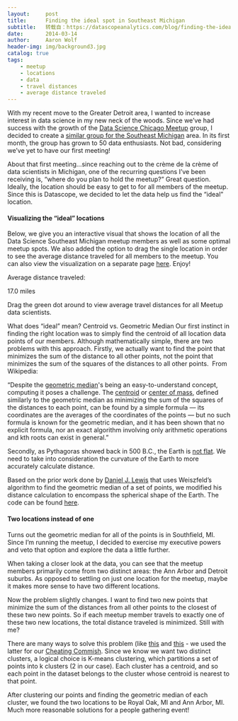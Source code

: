 ```yaml
---
layout:     post
title:      Finding the ideal spot in Southeast Michigan
subtitle:   转载自：https://datascopeanalytics.com/blog/finding-the-ideal-spot-in-southeast-michigan/
date:       2014-03-14
author:     Aaron Wolf
header-img: img/background3.jpg
catalog: true
tags:
    - meetup
    - locations
    - data
    - travel distances
    - average distance traveled
---
```


With my recent move to the Greater Detroit area, I wanted to increase interest in data science in my new neck of the woods. Since we’ve had success with the growth of the [Data Science Chicago Meetup](http://www.meetup.com/Data-Science-Chicago) group, I decided to create a [similar group for the Southeast Michigan](http://www.meetup.com/Data-Science-Southeast-Michigan) area. In its first month, the group has grown to 50 data enthusiasts. Not bad, considering we’ve yet to have our first meeting!

About that first meeting...since reaching out to the crème de la crème of data scientists in Michigan, one of the recurring questions I’ve been receiving is, “where do you plan to hold the meetup?” Great question. Ideally, the location should be easy to get to for all members of the meetup. Since this is Datascope, we decided to let the data help us find the “ideal” location.

#### Visualizing the “ideal” locations

Below, we give you an interactive visual that shows the location of all the Data Science Southeast Michigan meetup members as well as some optimal meetup spots. We also added the option to drag the single location in order to see the average distance traveled for all members to the meetup. You can also view the visualization on a separate page [here](http://bl.ocks.org/ahwolf/raw/9547046). Enjoy!

Average distance traveled:

17.0 miles 

Drag the green dot around to view average travel distances for all Meetup data scientists. 





What does “ideal” mean? Centroid vs. Geometric Median
Our first instinct in finding the right location was to simply find the centroid of all location data points of our members. Although mathematically simple, there are two problems with this approach. Firstly, we actually want to find the point that minimizes the sum of the distance to all other points, not the point that minimizes the sum of the squares of the distances to all other points.  From Wikipedia:

“Despite the [geometric median](http://en.wikipedia.org/wiki/Geometric_median)'s being an easy-to-understand concept, computing it poses a challenge. The [centroid](http://en.wikipedia.org/wiki/Centroid) or [center of mass](http://en.wikipedia.org/wiki/Center_of_mass), defined similarly to the geometric median as minimizing the sum of the squares of the distances to each point, can be found by a simple formula — its coordinates are the averages of the coordinates of the points — but no such formula is known for the geometric median, and it has been shown that no explicit formula, nor an exact algorithm involving only arithmetic operations and kth roots can exist in general.”

Secondly, as Pythagoras showed back in 500 B.C., the Earth is [not flat](http://en.wikipedia.org/wiki/Spherical_Earth). We need to take into consideration the curvature of the Earth to more accurately calculate distance.

Based on the prior work done by [Daniel J. Lewis](https://gist.github.com/endolith/2837160) that uses Weiszfeld’s algorithm to find the geometric median of a set of points, we modified his distance calculation to encompass the spherical shape of the Earth. The code can be found [here](http://github.com/ahwolf/meetup_location).

#### Two locations instead of one

Turns out the geometric median for all of the points is in Southfield, MI. Since I’m running the meetup, I decided to exercise my executive powers and veto that option and explore the data a little further. 

When taking a closer look at the data, you can see that the meetup members primarily come from two distinct areas: the Ann Arbor and Detroit suburbs. As opposed to settling on just one location for the meetup, maybe it makes more sense to have two different locations.

Now the problem slightly changes. I want to find two new points that minimize the sum of the distances from all other points to the closest of these two new points. So if each meetup member travels to exactly one of these two new locations, the total distance traveled is minimized. Still with me? 

There are many ways to solve this problem (like [this](http://en.wikipedia.org/wiki/Simulated_annealing) and [this](http://en.wikipedia.org/wiki/Genetic_algorithm) - we used the latter for our [Cheating Commish](https://datascopeanalytics.com/blog/the-cheating-commish\) algorithm). Since we know we want two distinct clusters, a logical choice is K-means clustering, which partitions a set of points into k clusters (2 in our case). Each cluster has a centroid, and so each point in the dataset belongs to the cluster whose centroid is nearest to that point.

After clustering our points and finding the geometric median of each cluster, we found the two locations to be Royal Oak, MI and Ann Arbor, MI. Much more reasonable solutions for a people gathering event!
